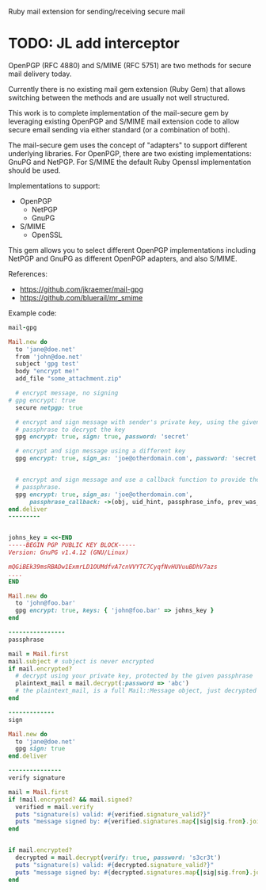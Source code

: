 Ruby mail extension for sending/receiving secure mail

# TODO: JL add interceptor


OpenPGP (RFC 4880) and S/MIME (RFC 5751) are two methods for secure mail
delivery today.

Currently there is no existing mail gem extension (Ruby Gem) that allows
switching between the methods and are usually not well structured.

This work is to complete implementation of the mail-secure gem by
leveraging existing OpenPGP and S/MIME mail extension code to allow
secure email sending via either standard (or a combination of both).

The mail-secure gem uses the concept of "adapters" to support different
underlying libraries. For OpenPGP, there are two existing
implementations: GnuPG and NetPGP. For S/MIME the default Ruby Openssl
implementation should be used.

Implementations to support:
* OpenPGP
  * NetPGP
  * GnuPG
* S/MIME
  * OpenSSL

This gem allows you to select different OpenPGP implementations
including NetPGP and GnuPG as different OpenPGP adapters, and also
S/MIME.

References:
* https://github.com/jkraemer/mail-gpg
* https://github.com/bluerail/mr_smime

Example code:


```ruby
mail-gpg

Mail.new do
  to 'jane@doe.net'
  from 'john@doe.net'
  subject 'gpg test'
  body "encrypt me!"
  add_file "some_attachment.zip"

  # encrypt message, no signing
# gpg encrypt: true
  secure netpgp: true

  # encrypt and sign message with sender's private key, using the given
  # passphrase to decrypt the key
  gpg encrypt: true, sign: true, password: 'secret'

  # encrypt and sign message using a different key
  gpg encrypt: true, sign_as: 'joe@otherdomain.com', password: 'secret'


  # encrypt and sign message and use a callback function to provide the
  # passphrase.
  gpg encrypt: true, sign_as: 'joe@otherdomain.com',
      passphrase_callback: ->(obj, uid_hint, passphrase_info, prev_was_bad, fd){puts "Enter passphrase for #{passphrase_info}: "; (IO.for_fd(fd, 'w') << readline.chomp).flush }
end.deliver
---------


johns_key = <<-END
-----BEGIN PGP PUBLIC KEY BLOCK-----
Version: GnuPG v1.4.12 (GNU/Linux)

mQGiBEk39msRBADw1ExmrLD1OUMdfvA7cnVVYTC7CyqfNvHUVuuBDhV7azs
....
END

Mail.new do
  to 'john@foo.bar'
  gpg encrypt: true, keys: { 'john@foo.bar' => johns_key }
end

----------------
passphrase

mail = Mail.first
mail.subject # subject is never encrypted
if mail.encrypted?
  # decrypt using your private key, protected by the given passphrase
  plaintext_mail = mail.decrypt(:password => 'abc')
  # the plaintext_mail, is a full Mail::Message object, just decrypted
end

-------------
sign

Mail.new do
  to 'jane@doe.net'
  gpg sign: true
end.deliver 

---------------
verify signature

mail = Mail.first
if !mail.encrypted? && mail.signed?
  verified = mail.verify
  puts "signature(s) valid: #{verified.signature_valid?}"
  puts "message signed by: #{verified.signatures.map{|sig|sig.from}.join("\n")}"
end


if mail.encrypted?
  decrypted = mail.decrypt(verify: true, password: 's3cr3t')
  puts "signature(s) valid: #{decrypted.signature_valid?}"
  puts "message signed by: #{decrypted.signatures.map{|sig|sig.from}.join("\n")}"
end

```

